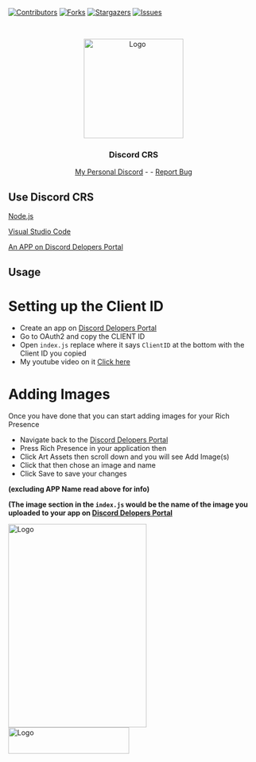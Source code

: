 [![Contributors][contributors-shield]][contributors-url]
[![Forks][forks-shield]][forks-url]
[![Stargazers][stars-shield]][stars-url]
[![Issues][issues-shield]][issues-url]




<br />
<p align="center">
  <a href="https://github.com/Oni-Chan-inc/Discord-CRS">
    <img src="https://i.imgur.com/YaUt808.png" alt="Logo" width="200" height="200">
  </a>

  <h3 align="center">Discord CRS</h3>

  <p align="center">
    <a href="https://discord.gg/pUrfvpzkth">My Personal Discord</a>
    -  
    -
    <a href="https://github.com/Oni-Chan-inc/Discord-CRS/issues">Report Bug</a>
  </p>
</p>


## Use Discord CRS

[Node.js](https://nodejs.org/en/)

[Visual Studio Code](https://code.visualstudio.com/)

[An APP on Discord Delopers Portal](https://discord.com/developers/applications)


## Usage
# Setting up the Client ID
- Create an app on [Discord Delopers Portal](https://discord.com/developers/applications)
- Go to OAuth2 and copy the CLIENT ID
- Open `index.js` replace where it says `ClientID` at the bottom with the Client ID you copied
- My youtube video on it [Click here](https://www.youtube.com/watch?v=Vh_Vd37Bos8&t=101s&ab_channel=MrDerpyPanda)

# Adding Images
Once you have done that you can start adding images for your Rich Presence
- Navigate back to the [Discord Delopers Portal](https://discord.com/developers/applications)
- Press Rich Presence in your application then 
- Click Art Assets then scroll down and you will see Add Image(s) 
- Click that then chose an image and name
- Click Save to save your changes

**(excluding APP Name read above for info)**

**(The image section in the `index.js` would be the name of the image you uploaded to your app on [Discord Delopers Portal](https://discord.com/developers/applications)**

<img src="https://media.discordapp.net/attachments/789007056244834304/835035612545155102/fix.png" alt="Logo" width="278" height="409">


<img src="https://media.discordapp.net/attachments/729888976315613327/835036813776125972/done.png" alt="Logo" width="243" height="53">

[contributors-shield]: https://img.shields.io/github/contributors/Oni-Chan-inc/Discord-CRS.svg?style=for-the-badge
[contributors-url]: https://github.com/Oni-Chan-inc/Discord-CRS/graphs/contributors
[forks-shield]: https://img.shields.io/github/forks/Oni-Chan-inc/Discord-CRS.svg?style=for-the-badge
[forks-url]: https://github.com/Oni-Chan-inc/Discord-CRS/network/members
[stars-shield]: https://img.shields.io/github/stars/Oni-Chan-inc/Discord-CRS.svg?style=for-the-badge
[stars-url]: https://github.com/Oni-Chan-inc/Discord-CRS/stargazers
[issues-shield]: https://img.shields.io/github/issues/Oni-Chan-inc/Discord-CRS.svg?style=for-the-badge
[issues-url]: https://github.com/Oni-Chan-inc/Discord-CRS/issues


